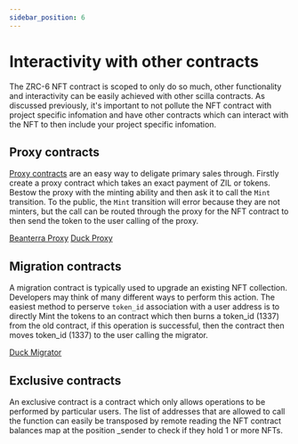 ```yaml
---
sidebar_position: 6
---
```


# Interactivity with other contracts

The ZRC-6 NFT contract is scoped to only do so much, other functionality and interactivity can be easily achieved with other scilla contracts. As discussed previously, it's important to not pollute the NFT contract with project specific infomation and have other contracts which can interact with the NFT to then include your project specific infomation.

## Proxy contracts

[Proxy contracts](../docs/recipes/scilla-recipes/pattern_proxy.md) are an easy way to deligate primary sales through. Firstly create a proxy contract which takes an exact payment of ZIL or tokens. Bestow the proxy with the minting ability and then ask it to call the ```Mint``` transition. To the public, the ```Mint``` transition will error because they are not minters, but the call can be routed through the proxy for the NFT contract to then send the token to the user calling of the proxy.

[Beanterra Proxy](https://viewblock.io/zilliqa/tx/0xadb58296ede89e5386239c8e6a5175d64dedf038a1336c9f42e5f1d0316e4765)
[Duck Proxy](https://viewblock.io/zilliqa/address/zil1vgz4y34ykxc9arjh0ezkacqv3xxtywlcvv0hx0)

## Migration contracts

A migration contract is typically used to upgrade an existing NFT collection. Developers may think of many different ways to perform this action. The easiest method to perserve ```token_id``` association with a user address is to directly Mint the tokens to an contract which then burns a token_id (1337) from the old contract, if this operation is successful, then the contract then moves token_id (1337) to the user calling the migrator.

[Duck Migrator](https://viewblock.io/zilliqa/address/zil1m2hhu9reau5t57qckj9w2ejttxmn3hyhy77hr4)

## Exclusive contracts

An exclusive contract is a contract which only allows operations to be performed by particular users. The list of addresses that are allowed to call the function can easily be transposed by remote reading the NFT contract balances map at the position _sender to check if they hold 1 or more NFTs.
